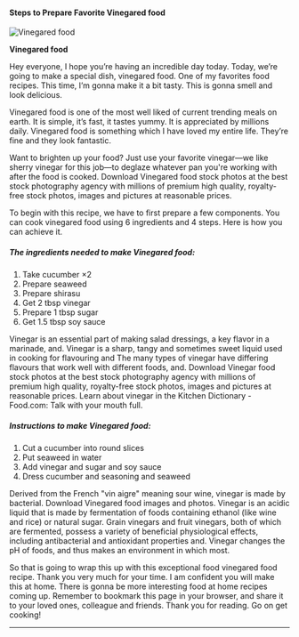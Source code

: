             

#### Steps to Prepare Favorite Vinegared food

![Vinegared food](https://img-global.cpcdn.com/recipes/d76c00790dd7cd7f/751x532cq70/vinegared-food-recipe-main-photo.jpg)

**Vinegared food**

Hey everyone, I hope you’re having an incredible day today. Today, we’re going to make a special dish, vinegared food. One of my favorites food recipes. This time, I’m gonna make it a bit tasty. This is gonna smell and look delicious.

Vinegared food is one of the most well liked of current trending meals on earth. It is simple, it’s fast, it tastes yummy. It is appreciated by millions daily. Vinegared food is something which I have loved my entire life. They’re fine and they look fantastic.

Want to brighten up your food? Just use your favorite vinegar—we like sherry vinegar for this job—to deglaze whatever pan you're working with after the food is cooked. Download Vinegared food stock photos at the best stock photography agency with millions of premium high quality, royalty-free stock photos, images and pictures at reasonable prices.

To begin with this recipe, we have to first prepare a few components. You can cook vinegared food using 6 ingredients and 4 steps. Here is how you can achieve it.

##### The ingredients needed to make Vinegared food:

1.  Take cucumber ×2
2.  Prepare seaweed
3.  Prepare shirasu
4.  Get 2 tbsp vinegar
5.  Prepare 1 tbsp sugar
6.  Get 1.5 tbsp soy sauce

Vinegar is an essential part of making salad dressings, a key flavor in a marinade, and. Vinegar is a sharp, tangy and sometimes sweet liquid used in cooking for flavouring and The many types of vinegar have differing flavours that work well with different foods, and. Download Vinegar food stock photos at the best stock photography agency with millions of premium high quality, royalty-free stock photos, images and pictures at reasonable prices. Learn about vinegar in the Kitchen Dictionary - Food.com: Talk with your mouth full.

##### Instructions to make Vinegared food:

1.  Cut a cucumber into round slices
2.  Put seaweed in water
3.  Add vinegar and sugar and soy sauce
4.  Dress cucumber and seasoning and seaweed

Derived from the French "vin aigre" meaning sour wine, vinegar is made by bacterial. Download Vinegared food images and photos. Vinegar is an acidic liquid that is made by fermentation of foods containing ethanol (like wine and rice) or natural sugar. Grain vinegars and fruit vinegars, both of which are fermented, possess a variety of beneficial physiological effects, including antibacterial and antioxidant properties and. Vinegar changes the pH of foods, and thus makes an environment in which most.

So that is going to wrap this up with this exceptional food vinegared food recipe. Thank you very much for your time. I am confident you will make this at home. There is gonna be more interesting food at home recipes coming up. Remember to bookmark this page in your browser, and share it to your loved ones, colleague and friends. Thank you for reading. Go on get cooking!

* * *